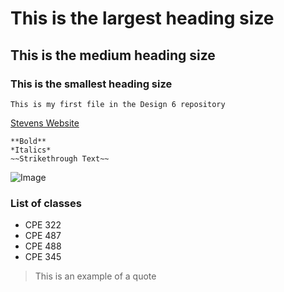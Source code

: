 # This is the largest heading size
## This is the medium heading size
### This is the smallest heading size

```
This is my first file in the Design 6 repository
```
[Stevens Website](https://www.stevens.edu/)

```
**Bold**
*Italics*
~~Strikethrough Text~~
```

![Image](http://www.stevens.edu/news/newspoints/brand-logos/2020/Attila/Stevens-ducks-mascott-Attila-2020_4C.png)

### List of classes
- CPE 322
- CPE 487
- CPE 488
- CPE 345

> This is an example of a quote
